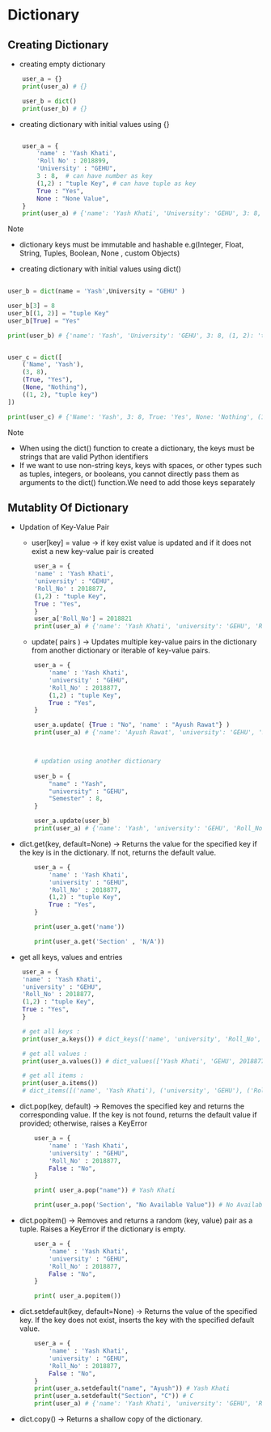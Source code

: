 # Dictionary

## Creating Dictionary

* creating empty dictionary
```python
    user_a = {}
    print(user_a) # {}

    user_b = dict()
    print(user_b) # {}
```

* creating dictionary with initial values using {}
```python

    user_a = {
        'name' : 'Yash Khati',
        'Roll No' : 2018899,
        'University' : "GEHU",
        3 : 8,  # can have number as key
        (1,2) : "tuple Key", # can have tuple as key
        True : "Yes", 
        None : "None Value",
    }
    print(user_a) # {'name': 'Yash Khati', 'University': 'GEHU', 3: 8, (1, 2): 'tuple Key', True: 'Yes', None: 'None Value'}


```
>[!Note] 
> * dictionary keys must be immutable and hashable e.g(Integer, Float, String, Tuples, Boolean, None , custom Objects)

* creating dictionary with initial values using dict()

```python
    
user_b = dict(name = 'Yash',University = "GEHU" )

user_b[3] = 8
user_b[(1, 2)] = "tuple Key"
user_b[True] = "Yes"

print(user_b) # {'name': 'Yash', 'University': 'GEHU', 3: 8, (1, 2): 'tuple Key', True: 'Yes'}


user_c = dict([
    ('Name', 'Yash'),
    (3, 8),
    (True, "Yes"),
    (None, "Nothing"),
    ((1, 2), "tuple key")
])

print(user_c) # {'Name': 'Yash', 3: 8, True: 'Yes', None: 'Nothing', (1, 2): 'tuple key'}

```
>[!Note]
> -  When using the dict() function to create a dictionary, the keys must be strings that are valid Python identifiers
> -  If we want to use non-string keys, keys with spaces, or other types such as tuples, integers, or booleans, you cannot directly pass them as arguments to the dict() function.We need to add those keys separately


## Mutablity Of Dictionary



* Updation of Key-Value Pair

    - user[key] = value -> if key exist value is updated and if it does not exist a new key-value pair is created

    ```python
        user_a = {
        'name' : 'Yash Khati',
        'university' : "GEHU",
        'Roll_No' : 2018877,
        (1,2) : "tuple Key",
        True : "Yes",
        }
        user_a['Roll_No'] = 2018821 
        print(user_a) # {'name': 'Yash Khati', 'university': 'GEHU', 'Roll_No': 2018821, (1, 2): 'tuple Key', True: 'Yes'}
    ```
    - update( pairs ) -> Updates multiple key-value pairs in the dictionary from another dictionary or iterable of key-value pairs.

    ```python
        user_a = {
            'name' : 'Yash Khati',
            'university' : "GEHU",
            'Roll_No' : 2018877,
            (1,2) : "tuple Key",
            True : "Yes",
        }

        user_a.update( {True : "No", 'name' : "Ayush Rawat"} )
        print(user_a) # {'name': 'Ayush Rawat', 'university': 'GEHU', 'Roll_No': 2018877, (1, 2): 'tuple Key', True: 'No'}



        # updation using another dictionary
        
        user_b = {
            "name" : "Yash",
            "university" : "GEHU",
            "Semester" : 8,
        }

        user_a.update(user_b)
        print(user_a) # {'name': 'Yash', 'university': 'GEHU', 'Roll_No': 2018877, (1, 2): 'tuple Key', True: 'No', 'Semester' : 8}
    ```

* dict.get(key, default=None) -> Returns the value for the specified key if the key is in the dictionary. If not, returns the default value.

    ```python
        user_a = {
            'name' : 'Yash Khati',
            'university' : "GEHU",
            'Roll_No' : 2018877,
            (1,2) : "tuple Key",
            True : "Yes",
        }

        print(user_a.get('name'))

        print(user_a.get('Section' , 'N/A'))
    ```

* get all keys, values and entries

```python
    user_a = {
    'name' : 'Yash Khati',
    'university' : "GEHU",
    'Roll_No' : 2018877,
    (1,2) : "tuple Key",
    True : "Yes",
    }

    # get all keys : 
    print(user_a.keys()) # dict_keys(['name', 'university', 'Roll_No', (1, 2), True])

    # get all values : 
    print(user_a.values()) # dict_values(['Yash Khati', 'GEHU', 2018877, 'tuple Key', 'Yes'])

    # get all items : 
    print(user_a.items())
    # dict_items([('name', 'Yash Khati'), ('university', 'GEHU'), ('Roll_No', 2018877), ((1, 2), 'tuple Key'), (True, 'Yes')])
```
* dict.pop(key, default) -> Removes the specified key and returns the corresponding value. If the key is not found, returns the default value if provided; otherwise, raises a KeyError
    ```python
        user_a = {
            'name' : 'Yash Khati',
            'university' : "GEHU",
            'Roll_No' : 2018877,
            False : "No",
        }

        print( user_a.pop("name")) # Yash Khati

        print(user_a.pop('Section', "No Available Value")) # No Available Value
    ```

* dict.popitem() -> Removes and returns a random (key, value) pair as a tuple. Raises a KeyError if the dictionary is empty.
    ```python      
        user_a = {
            'name' : 'Yash Khati',
            'university' : "GEHU",
            'Roll_No' : 2018877,
            False : "No",
        }

        print( user_a.popitem()) 
    ```

* dict.setdefault(key, default=None) -> Returns the value of the specified key. If the key does not exist, inserts the key with the specified default value.

    ```python
        user_a = {
            'name' : 'Yash Khati',
            'university' : "GEHU",
            'Roll_No' : 2018877,
            False : "No",
        }
        print(user_a.setdefault("name", "Ayush")) # Yash Khati
        print(user_a.setdefault("Section", "C")) # C
        print(user_a) # {'name': 'Yash Khati', 'university': 'GEHU', 'Roll_No': 2018877, False: 'No', 'Section': 'C'}

    ```
* dict.copy() -> Returns a shallow copy of the dictionary.
